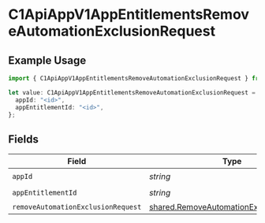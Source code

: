 # C1ApiAppV1AppEntitlementsRemoveAutomationExclusionRequest

## Example Usage

```typescript
import { C1ApiAppV1AppEntitlementsRemoveAutomationExclusionRequest } from "conductorone-sdk-typescript/sdk/models/operations";

let value: C1ApiAppV1AppEntitlementsRemoveAutomationExclusionRequest = {
  appId: "<id>",
  appEntitlementId: "<id>",
};
```

## Fields

| Field                                                                                                     | Type                                                                                                      | Required                                                                                                  | Description                                                                                               |
| --------------------------------------------------------------------------------------------------------- | --------------------------------------------------------------------------------------------------------- | --------------------------------------------------------------------------------------------------------- | --------------------------------------------------------------------------------------------------------- |
| `appId`                                                                                                   | *string*                                                                                                  | :heavy_check_mark:                                                                                        | N/A                                                                                                       |
| `appEntitlementId`                                                                                        | *string*                                                                                                  | :heavy_check_mark:                                                                                        | N/A                                                                                                       |
| `removeAutomationExclusionRequest`                                                                        | [shared.RemoveAutomationExclusionRequest](../../../sdk/models/shared/removeautomationexclusionrequest.md) | :heavy_minus_sign:                                                                                        | N/A                                                                                                       |